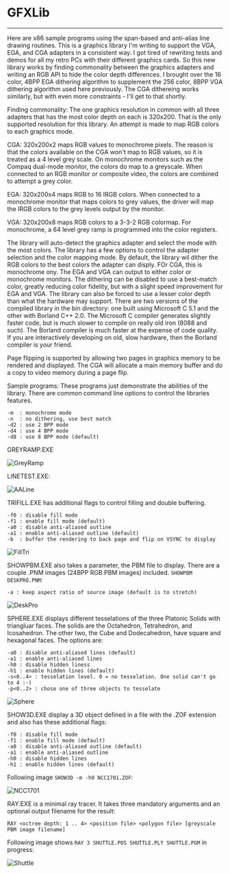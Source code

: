 # GFXLib
--------

Here are x86 sample programs using the span-based and anti-alias line drawing routines. This is a graphics library I'm writing to support the VGA, EGA, and CGA adapters in a consistent way. I got tired of rewriting tests and demos for all my retro PCs with their different graphics cards. So this new library works by finding commonality between the graphics adapters and writing an RGB API to hide the color depth differences. I brought over the 16 color, 4BPP EGA dithering algorithm to supplement the 256 color, 8BPP VGA dithering algorithm used here previously. The CGA dithereing works similarly, but with even more constraints - I'll get to that shortly.

Finding commonality: The one graphics resolution in common with all three adapters that has the most color depth on each is 320x200. That is the only supported resolution for this library.  An attempt is made to map RGB colors to each graphics mode.

CGA: 320x200x2 maps RGB values to monochrome pixels. The reason is that the colors available on the CGA won't map to RGB values, so it is treated as a 4 level grey scale. On monochrome monitors such as the Compaq dual-mode monitor, the colors do map to a greyscale. When connected to an RGB monitor or composite video, the colors are combined to attempt a grey color.

EGA: 320x200x4 maps RGB to 16 IRGB colors. When connected to a monochrome monitor that maps colors to grey values, the driver will map the IRGB colors to the grey levels output by the monitor.

VGA: 320x200x8 maps RGB colors to a 3-3-2 RGB colormap. For monochrome, a 64 level grey ramp is programmed into the color registers.

The library will auto-detect the graphics adapter and select the mode with the most colors. The library has a few options to control the adapter selection and the color mapping mode. By default, the library wil dither the RGB colors to the best colors the adapter can disply. FOr CGA, this is monochrome ony. The EGA and VGA can output to either color or monochrome monitors. The dithering can be disabled to use a best-match color, greatly reducing color fidelity, but with a slight speed improvement for EGA and VGA. The library can also be forced to use a lesser color depth than what the hardware may support. There are two versions of the compiled library in the bin directory: one built using Microsoft C 5.1 and the other with Borland C++ 2.0. The Microsoft C compiler generates slightly faster code, but is much slower to compile on really old iron (8088 and such). The Borland compiler is much faster at the expense of code quality. If you are interactively developing on old, slow hardware, then the Borland compiler is your friend.

Page flipping is supported by allowing two pages in graphics memory to be rendered and displayed. The CGA will allocate a main memory buffer and do a copy to video memory during a page flip.

Sample programs: These programs just demonstrate the abilities of the library. There are common command line options to control the libraries features.

    -m  : monochrome mode
    -n  : no dithering, use best match
    -d2 : use 2 BPP mode
    -d4 : use 4 BPP mode
    -d8 : use 8 BPP mode (default)
    
GREYRAMP.EXE

![GreyRamp](https://github.com/dschmenk/Bresen-Span/blob/master/images/greyramp.png)

LINETEST.EXE:

![AALine](https://github.com/dschmenk/Bresen-Span/blob/master/images/aaline.png)

TRIFILL.EXE has additional flags to control filling and double buffering.

    -f0 : disable fill mode
    -f1 : enable fill mode (default)
    -a0 : disable anti-aliased outline
    -a1 : enable anti-aliased outline (default)
    -b  : buffer the rendering to back page and flip on VSYNC to display
    
![FillTri](https://github.com/dschmenk/Bresen-Span/blob/master/images/filltri.png)

SHOWPBM.EXE also takes a parameter, the PBM file to display. There are a couple .PNM images (24BPP RGB PBM images) 
included. `SHOWPBM DESKPRO.PNM`:

    -a : keep aspect ratio of source image (default is to stretch)
    
![DeskPro](https://github.com/dschmenk/Bresen-Span/blob/master/images/deskpro.png)

SPHERE.EXE displays different tesselations of the three Platonic Solids with triangluar faces. The solids are the Octahedron, Tetrahedron, and Icosahedron. The other two, the Cube and Dodecahedron, have square and hexagonal faces. The options are:

    -a0 : disable anti-aliased lines (default)
    -a1 : enable anti-aliased lines
    -h0 : disable hidden liness
    -h1 : enable hidden lines (default)
    -s<0..4> : tesselation level. 0 = no tesselation. One solid can't go to 4 :-)
    -p<0..2> : chose one of three objects to tesselate

![Sphere](https://github.com/dschmenk/Bresen-Span/blob/master/images/sphere.png)

SHOW3D.EXE display a 3D object defined in a file with the .ZOF extension and also has these additional flags:

    -f0 : disable fill mode
    -f1 : enable fill mode (default)
    -a0 : disable anti-aliased outline (default)
    -a1 : enable anti-aliased outline
    -h0 : disable hidden lines
    -h1 : enable hidden lines (default)

Following image `SHOW3D -m -h0 NCC1701.ZOF`:

![NCC1701](https://github.com/dschmenk/Bresen-Span/blob/master/images/NCC1701.png)

RAY.EXE is a minimal ray tracer. It takes three mandatory arguments and an optional output filename for the result:

    RAY <octree depth: 1 .. 4> <position file> <polygon file> [greyscale PBM image filename]
    
Following image shows `RAY 3 SHUTTLE.POS SHUTTLE.PLY SHUTTLE.PGM` in progress:
    
![Shuttle](https://github.com/dschmenk/Bresen-Span/blob/master/images/ray.png)
